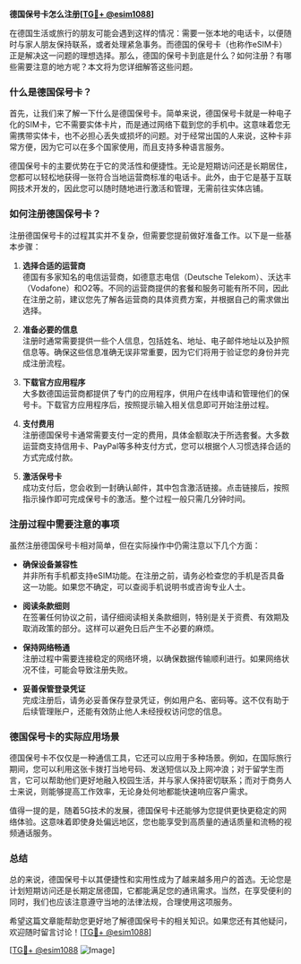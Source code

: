 **德国保号卡怎么注册[[TG💪+ @esim1088](https://t.me/s/esim1088)]**

在德国生活或旅行的朋友可能会遇到这样的情况：需要一张本地的电话卡，以便随时与家人朋友保持联系，或者处理紧急事务。而德国的保号卡（也称作eSIM卡）正是解决这一问题的理想选择。那么，德国的保号卡到底是什么？如何注册？有哪些需要注意的地方呢？本文将为您详细解答这些问题。

### 什么是德国保号卡？

首先，让我们来了解一下什么是德国保号卡。简单来说，德国保号卡就是一种电子化的SIM卡，它不需要实体卡片，而是通过网络下载到您的手机中。这意味着您无需携带实体卡，也不必担心丢失或损坏的问题。对于经常出国的人来说，这种卡非常方便，因为它可以在多个国家使用，而且支持多种语言服务。

德国保号卡的主要优势在于它的灵活性和便捷性。无论是短期访问还是长期居住，您都可以轻松地获得一张符合当地运营商标准的电话卡。此外，由于它是基于互联网技术开发的，因此您可以随时随地进行激活和管理，无需前往实体店铺。

### 如何注册德国保号卡？

注册德国保号卡的过程其实并不复杂，但需要您提前做好准备工作。以下是一些基本步骤：

1. **选择合适的运营商**  
   德国有多家知名的电信运营商，如德意志电信（Deutsche Telekom）、沃达丰（Vodafone）和O2等。不同的运营商提供的套餐和服务可能有所不同，因此在注册之前，建议您先了解各运营商的具体资费方案，并根据自己的需求做出选择。

2. **准备必要的信息**  
   注册时通常需要提供一些个人信息，包括姓名、地址、电子邮件地址以及护照信息等。确保这些信息准确无误非常重要，因为它们将用于验证您的身份并完成注册流程。

3. **下载官方应用程序**  
   大多数德国运营商都提供了专门的应用程序，供用户在线申请和管理他们的保号卡。下载官方应用程序后，按照提示输入相关信息即可开始注册过程。

4. **支付费用**  
   注册德国保号卡通常需要支付一定的费用，具体金额取决于所选套餐。大多数运营商支持信用卡、PayPal等多种支付方式，您可以根据个人习惯选择合适的方式完成付款。

5. **激活保号卡**  
   成功支付后，您会收到一封确认邮件，其中包含激活链接。点击链接后，按照指示操作即可完成保号卡的激活。整个过程一般只需几分钟时间。

### 注册过程中需要注意的事项

虽然注册德国保号卡相对简单，但在实际操作中仍需注意以下几个方面：

- **确保设备兼容性**  
  并非所有手机都支持eSIM功能。在注册之前，请务必检查您的手机是否具备这一功能。如果您不确定，可以查阅手机说明书或咨询专业人士。

- **阅读条款细则**  
  在签署任何协议之前，请仔细阅读相关条款细则，特别是关于资费、有效期及取消政策的部分。这样可以避免日后产生不必要的麻烦。

- **保持网络畅通**  
  注册过程中需要连接稳定的网络环境，以确保数据传输顺利进行。如果网络状况不佳，可能会导致注册失败。

- **妥善保管登录凭证**  
  完成注册后，请务必妥善保存登录凭证，例如用户名、密码等。这不仅有助于后续管理账户，还能有效防止他人未经授权访问您的信息。

### 德国保号卡的实际应用场景

德国保号卡不仅仅是一种通信工具，它还可以应用于多种场景。例如，在国际旅行期间，您可以利用这张卡拨打当地号码、发送短信以及上网冲浪；对于留学生而言，它可以帮助他们更好地融入校园生活，并与家人保持密切联系；而对于商务人士来说，则能够提高工作效率，无论身处何地都能快速响应客户需求。

值得一提的是，随着5G技术的发展，德国保号卡还能够为您提供更快更稳定的网络体验。这意味着即使身处偏远地区，您也能享受到高质量的通话质量和流畅的视频通话服务。

### 总结

总的来说，德国保号卡以其便捷性和实用性成为了越来越多用户的首选。无论您是计划短期访问还是长期定居德国，它都能满足您的通讯需求。当然，在享受便利的同时，我们也应该注意遵守当地的法律法规，合理使用这项服务。

希望这篇文章能帮助您更好地了解德国保号卡的相关知识。如果您还有其他疑问，欢迎随时留言讨论！[[TG💪+ @esim1088](https://t.me/s/esim1088)]  

[[TG💪+ @esim1088](https://t.me/s/esim1088) ![Image](https://i.postimg.cc/4NQfJmqS/Snipaste-2025-05-13-00-14-12.png)]